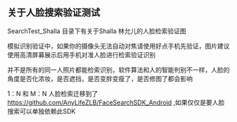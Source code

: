 ## 关于人脸搜索验证测试

SearchTest_Shalla 目录下有关于Shalla 林允儿的人脸检索验证图

模拟识别验证中，如果你的摄像头无法自动对焦请使用好点手机先验证，图片建议使用高清屏募展示后用手机对准人脸进行检索验证识别

并不是所有的同一人照片都能检索识别，软件算法和人的智能判别不一样，人脸的角度是否化浓妆，是否遮挡，是否变胖变瘦了，是否修图了都会影响


1：N 和 M：N 人脸检索迁移到了 https://github.com/AnyLifeZLB/FaceSearchSDK_Android ,如果仅仅是要人脸搜索可以单独依赖此SDK
